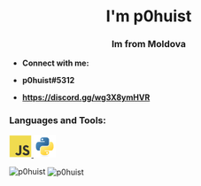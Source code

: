 <h1 align="center">I'm p0huist</h1>
<h3 align="center">Im from Moldova</h3>


- **Connect with me:**

- **p0huist#5312**

- **https://discord.gg/wg3X8ymHVR**

<h3 align="left">Languages and Tools:</h3>
<p align="left"> <a href="https://developer.mozilla.org/en-US/docs/Web/JavaScript" target="_blank"> <img src="https://raw.githubusercontent.com/devicons/devicon/master/icons/javascript/javascript-original.svg" alt="javascript" width="40" height="40"/> </a> <a href="https://www.python.org" target="_blank"> <img src="https://raw.githubusercontent.com/devicons/devicon/master/icons/python/python-original.svg" alt="python" width="40" height="40"/> </a> </p>

<p><img align="left" src="https://github-readme-stats.vercel.app/api/top-langs?username=p0huist&show_icons=true&locale=en&layout=compact" alt="p0huist" /></p>

<p>&nbsp;<img align="center" src="https://github-readme-stats.vercel.app/api?username=p0huist&show_icons=true&locale=en" alt="p0huist" /></p>
